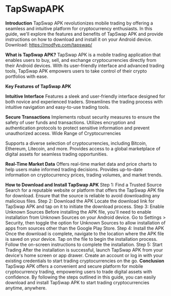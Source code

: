# TapSwapAPK
**Introduction**
TapSwap APK revolutionizes mobile trading by offering a seamless and intuitive platform for cryptocurrency enthusiasts. In this guide, we'll explore the features and benefits of TapSwap APK and provide instructions on how to download and install it on your Android device.
Download: https://modfyp.com/tapswap/

**What is TapSwap APK?**
TapSwap APK is a mobile trading application that enables users to buy, sell, and exchange cryptocurrencies directly from their Android devices. With its user-friendly interface and advanced trading tools, TapSwap APK empowers users to take control of their crypto portfolios with ease.

**Key Features of TapSwap APK**

**Intuitive Interface**
Features a sleek and user-friendly interface designed for both novice and experienced traders.
Streamlines the trading process with intuitive navigation and easy-to-use trading tools.

**Secure Transactions**
Implements robust security measures to ensure the safety of user funds and transactions.
Utilizes encryption and authentication protocols to protect sensitive information and prevent unauthorized access.
Wide Range of Cryptocurrencies

Supports a diverse selection of cryptocurrencies, including Bitcoin, Ethereum, Litecoin, and more.
Provides access to a global marketplace of digital assets for seamless trading opportunities.

**Real-Time Market Data**
Offers real-time market data and price charts to help users make informed trading decisions.
Provides up-to-date information on cryptocurrency prices, trading volumes, and market trends.

**How to Download and Install TapSwap APK**
Step 1: Find a Trusted Source
Search for a reputable website or platform that offers the TapSwap APK file for download. Ensure that the source is reliable to avoid downloading any malicious files.
Step 2: Download the APK
Locate the download link for TapSwap APK and tap on it to initiate the download process.
Step 3: Enable Unknown Sources
Before installing the APK file, you'll need to enable installation from Unknown Sources on your Android device. Go to Settings > Security, then toggle the option for Unknown Sources to allow installation of apps from sources other than the Google Play Store.
Step 4: Install the APK
Once the download is complete, navigate to the location where the APK file is saved on your device. Tap on the file to begin the installation process. Follow the on-screen instructions to complete the installation.
Step 5: Start Trading
After the installation is successful, launch TapSwap APK from your device's home screen or app drawer.
Create an account or log in with your existing credentials to start trading cryptocurrencies on the go.
**Conclusion**
TapSwap APK offers a convenient and secure platform for mobile cryptocurrency trading, empowering users to trade digital assets with confidence. By following the steps outlined in this guide, you can easily download and install TapSwap APK to start trading cryptocurrencies anytime, anywhere.
